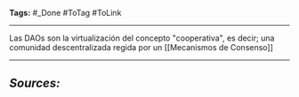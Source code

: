 **Tags:** #_Done 
#ToTag #ToLink 
- - -
Las DAOs son la virtualización del concepto "cooperativa",  es decir; una comunidad descentralizada regida por un [[Mecanismos de Consenso]]
- - - 
## ***Sources:***